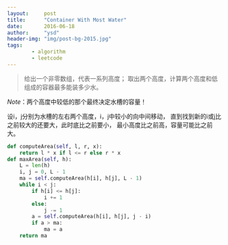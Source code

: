 ```yaml
---
layout:     post
title:      "Container With Most Water"
date:       2016-06-18
author:     "ysd"
header-img: "img/post-bg-2015.jpg"
tags:      
        - algorithm
        - leetcode
---
```

>给出一个非零数组，代表一系列高度；
取出两个高度，计算两个高度和低组成的容器最多能装多少水。

*Note*：两个高度中较低的那个最终决定水槽的容量！

设i，j分别为水槽的左右两个高度，i，j中较小的向中间移动，
直到找到新的i或j比之前较大的还要大，此时底比之前要小，
最小高度比之前高，容量可能比之前大。

```python
def computeArea(self, l, r, x):
    return l * x if l <= r else r * x
def maxArea(self, h):
    L = len(h)
    i, j = 0, L - 1
    ma = self.computeArea(h[i], h[j], L - 1)
    while i < j:
        if h[i] <= h[j]:
            i += 1
        else:
            j -= 1
        a = self.computeArea(h[i], h[j], j - i)
        if a > ma:
            ma = a
    return ma
```